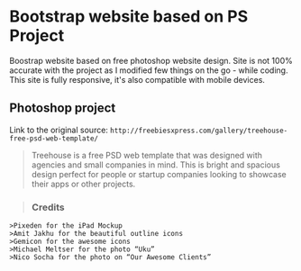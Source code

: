 # Bootstrap website based on PS Project
Boostrap website based on free photoshop website design. Site is not 100% accurate with the project as I modified few things on the go - while coding. This site is fully responsive, it's also compatible with mobile devices. 

## Photoshop project

Link to the original source: ``` http://freebiesxpress.com/gallery/treehouse-free-psd-web-template/ ```
> Treehouse is a free PSD web template that was designed with agencies and small companies in mind. This is bright and spacious design perfect for people or startup companies looking to showcase their apps or other projects.

> ### Credits

    >Pixeden for the iPad Mockup
    >Amit Jakhu for the beautiful outline icons
    >Gemicon for the awesome icons
    >Michael Meltser for the photo “Uku”
    >Nico Socha for the photo on “Our Awesome Clients”
